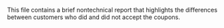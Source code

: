 This file contains a brief nontechnical report that highlights the differences between customers who did and did not accept the coupons.
